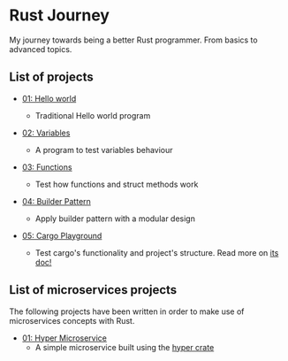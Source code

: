 # Rust Journey

My journey towards being a better Rust programmer. From basics to advanced topics.

## List of projects

* [01: Hello world](https://github.com/Codenegaar/rust_journey/tree/master/p01_hello_world)
    - Traditional Hello world program
    
* [02: Variables](https://github.com/Codenegaar/rust_journey/tree/master/p02_variables)
    - A program to test variables behaviour
    
* [03: Functions](https://github.com/Codenegaar/rust_journey/tree/master/p03_functions)
    - Test how functions and struct methods work
    
* [04: Builder Pattern](https://github.com/Codenegaar/rust_journey/tree/master/p04_builder_pattern)
    - Apply builder pattern with a modular design
    
* [05: Cargo Playground](https://github.com/Codenegaar/rust_journey/tree/master/p05_cargo_pg)
    - Test cargo's functionality and project's structure. Read more on [its doc!](https://github.com/Codenegaar/rust_journey/tree/master/p05_cargo_pg)
    
## List of microservices projects

The following projects have been written in order to make use of microservices concepts 
with Rust.

* [01: Hyper Microservice]()
    - A simple microservice built using the [hyper crate](https://hyper.rs/)
